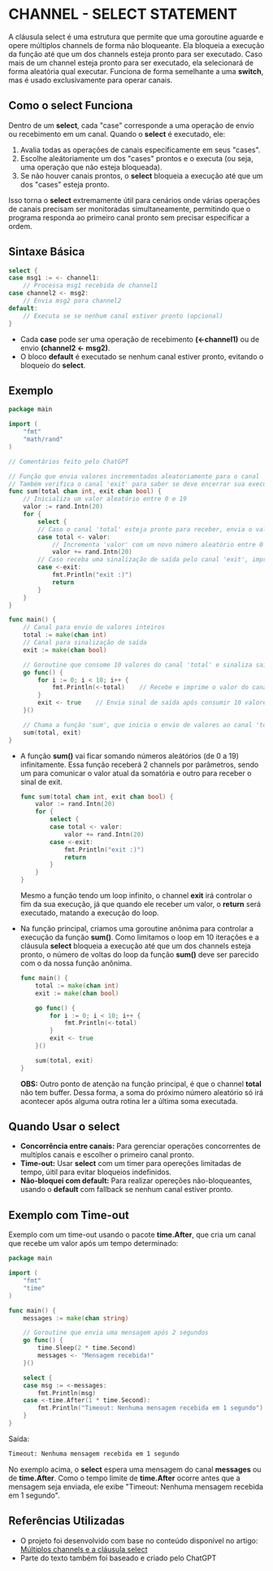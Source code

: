 # CHANNEL - SELECT STATEMENT

A cláusula select é uma estrutura que permite que uma goroutine aguarde e opere múltiplos channels de forma não bloqueante. Ela bloqueia a execução da função até que um dos channels esteja pronto para ser executado. Caso mais de um channel esteja pronto para ser executado, ela selecionará de forma aleatória qual executar. Funciona de forma semelhante a uma **switch**, mas é usado exclusivamente para operar canais.

## Como o **select** Funciona

Dentro de um **select**, cada "case" corresponde a uma operação de envio ou recebimento em um canal. Quando o **select** é executado, ele:

1. Avalia todas as operações de canais especificamente em seus "cases".
2. Escolhe aleátoriamente um dos "cases" prontos e o executa (ou seja, uma operação que não esteja bloqueada).
3. Se não houver canais prontos, o **select** bloqueia a execução até que um dos "cases" esteja pronto.

Isso torna o **select** extremamente útil para cenários onde várias operações de canais precisam ser monitoradas simultaneamente, permitindo que o programa responda ao primeiro canal pronto sem precisar especificar a ordem.

## Sintaxe Básica

```go
select {
case msg1 := <- channel1:
    // Processa msg1 recebida de channel1
case channel2 <- msg2:
    // Envia msg2 para channel2
default:
    // Executa se se nenhum canal estiver pronto (opcional)
}
```

* Cada **case** pode ser uma operação de recebimento **(<-channel1)** ou de envio **(channel2 <- msg2)**.
* O bloco **default** é executado se nenhum canal estiver pronto, evitando o bloqueio do **select**.

## Exemplo

```go
package main

import (
	"fmt"
	"math/rand"
)

// Comentários feito pelo ChatGPT

// Função que envia valores incrementados aleatoriamente para o canal 'total'.
// Também verifica o canal 'exit' para saber se deve encerrar sua execução.
func sum(total chan int, exit chan bool) {
    // Inicializa um valor aleatório entre 0 e 19
	valor := rand.Intn(20)
	for {
		select {
        // Caso o canal 'total' esteja pronto para receber, envia o valor atual
		case total <- valor:
            // Incrementa 'valor' com um novo número aleatório entre 0 e 19 
			valor += rand.Intn(20)
        // Caso receba uma sinalização de saída pelo canal 'exit', imprime uma mensagem e encerra
		case <-exit:
			fmt.Println("exit :)")
			return
		}
	}
}

func main() {
	// Canal para envio de valores inteiros
	total := make(chan int)
	// Canal para sinalização de saída
	exit := make(chan bool)

    // Goroutine que consome 10 valores do canal 'total' e sinaliza saída ao finalizar
	go func() {
		for i := 0; i < 10; i++ {
			fmt.Println(<-total)    // Recebe e imprime o valor do canal 'total'
		}
		exit <- true    // Envia sinal de saída após consumir 10 valores
	}()

    // Chama a função 'sum', que inicia o envio de valores ao canal 'total'
	sum(total, exit)
}
```

* A função **sum()** vai ficar somando números aleátórios (de 0 a 19) infinitamente. Essa função receberá 2 channels por parâmetros, sendo um para comunicar o valor atual da somatória e outro para receber o sinal de exit.

    ```go
    func sum(total chan int, exit chan bool) {
        valor := rand.Intn(20)
        for {
            select {
            case total <- valor:
                valor += rand.Intn(20)
            case <-exit:
                fmt.Println("exit :)")
                return
            }
        }
    }
    ```

    Mesmo a função tendo um loop infinito, o channel **exit** irá controlar o fim da sua execução, já que quando ele receber um valor, o **return** será executado, matando a execução do loop.

* Na função principal, criamos uma goroutine anônima para controlar a execução da função **sum()**. Como limitamos o loop em 10 iterações e a cláusula **select** bloqueia a execução até que um dos channels esteja pronto, o número de voltas do loop da função **sum()** deve ser parecido com o da nossa função anônima.

    ```go
    func main() {
        total := make(chan int)
        exit := make(chan bool)

        go func() {
            for i := 0; i < 10; i++ {
                fmt.Println(<-total) 
            }
            exit <- true 
        }()

        sum(total, exit)
    }
    ```

    **OBS:** Outro ponto de atenção na função principal, é que o channel **total** não tem buffer. Dessa forma, a soma do próximo número aleatório só irá acontecer após alguma outra rotina ler a última soma executada. 

## Quando Usar o **select**

* **Concorrência entre canais:** Para gerenciar operações concorrentes de multíplos canais e escolher o primeiro canal pronto.
* **Time-out:** Usar **select** com um timer para opereções limitadas de tempo, úitil para evitar bloqueios indefinidos.
* **Não-bloquei com default:** Para realizar opereções não-bloqueantes, usando o **default** com fallback se nenhum canal estiver pronto.

## Exemplo com Time-out

Exemplo com um time-out usando o pacote **time.After**, que cria um canal que recebe um valor após um tempo determinado:

```go
package main

import (
    "fmt"
    "time"
)

func main() {
    messages := make(chan string)

    // Goroutine que envia uma mensagem após 2 segundos
    go func() {
        time.Sleep(2 * time.Second)
        messages <- "Mensagem recebida!"
    }()

    select {
    case msg := <-messages:
        fmt.Println(msg)
    case <-time.After(1 * time.Second):
        fmt.Println("Timeout: Nenhuma mensagem recebida em 1 segundo")
    }
}
```

Saída:
```sh
Timeout: Nenhuma mensagem recebida em 1 segundo
```

No exemplo acima, o **select** espera uma mensagem do canal **messages** ou de **time.After**. Como o tempo limite de **time.After** ocorre antes que a mensagem seja enviada, ele exibe "Timeout: Nenhuma mensagem recebida em 1 segundo".

## Referências Utilizadas
* O projeto foi desenvolvido com base no conteúdo disponível no artigo: [Múltiplos channels e a cláusula select](https://aprendagolang.com.br/multiplos-channels-e-a-clausula-select/#:~:text=A%20cl%C3%A1usula%20select%20%C3%A9%20utilizada,de%20forma%20aleat%C3%B3ria%20qual%20executar.)
* Parte do texto também foi baseado e criado pelo ChatGPT
